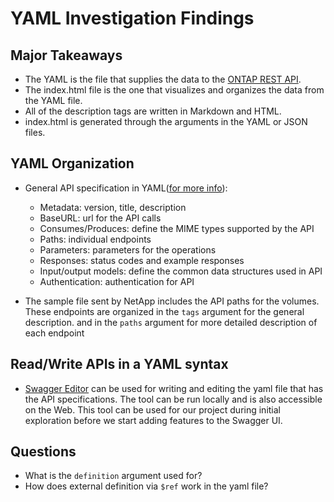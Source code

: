 # YAML Investigation Findings

## Major Takeaways

- The YAML is the file that supplies the data to the [ONTAP REST API](https://library.netapp.com/ecmdocs/ECMLP2856304/html/index.html#/).
- The index.html file is the one that visualizes and organizes the data from the YAML file.
- All of the description tags are written in Markdown and HTML.
- index.html is generated through the arguments in the YAML or JSON files.

## YAML Organization

- General API specification in YAML([for more info](https://swagger.io/docs/specification/2-0/basic-structure/)):

  - Metadata: version, title, description
  - BaseURL: url for the API calls
  - Consumes/Produces: define the MIME types supported by the API
  - Paths: individual endpoints
  - Parameters: parameters for the operations
  - Responses: status codes and example responses
  - Input/output models: define the common data structures used in API
  - Authentication: authentication for API

- The sample file sent by NetApp includes the API paths for the volumes. These
  endpoints are organized in the `tags` argument for the general description. and
  in the `paths` argument for more detailed description of each endpoint

## Read/Write APIs in a YAML syntax

- [Swagger Editor](https://editor.swagger.io/) can be used for writing and editing the yaml file that has the API specifications. The tool can be run locally and is also accessible on the Web. This tool can be used for our project during initial exploration before we start adding features to the Swagger UI.

## Questions

- What is the `definition` argument used for?
- How does external definition via `$ref` work in the yaml file?
